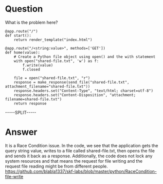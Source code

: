 # Question
 
What is the problem here?
 
```
@app.route("/")
def start():
    return render_template("index.html")

@app.route("/<string:value>", methods=['GET'])
def home(value):
    # Create a Python file object using open() and the with statement
    with open("shared-file.txt", 'w') as f:
        f.write(value)
        f.closed

    file = open("shared-file.txt", "r") 
    response = make_response(send_file("shared-file.txt", attachment_filename="shared-file.txt"))
    response.headers.set("Content-Type", "text/html; charset=utf-8")
    response.headers.set("Content-Disposition", "attachment; filename=shared-file.txt")
    return response
```
 
-----SPLIT-----
 
# Answer

It is a Race Condition issue. In the code, we see that the application gets the query string value, writes to a file called shared-file.txt, then opens the file and sends it back as a response. Additionally, the code does not lock any system resources and that means the request for file writing and the request file reading might be from different people. https://github.com/blabla1337/skf-labs/blob/master/python/RaceCondition-file-write
